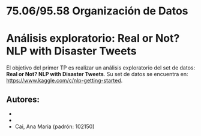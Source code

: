 # 75.06/95.58 Organización de Datos
# Análisis exploratorio: Real or Not? NLP with Disaster Tweets

El objetivo del primer TP es realizar un análisis exploratorio del set de datos:
 **Real or Not? NLP with Disaster Tweets**.
Su set de datos se encuentra en: https://www.kaggle.com/c/nlp-getting-started. 

Autores:
-
-
-
- Cai, Ana Maria (padrón: 102150)